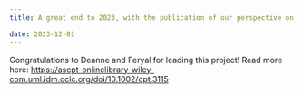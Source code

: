 ```yaml
---
title: A great end to 2023, with the publication of our perspective on data sharing and open science in the field of pharmacogenomics!

date: 2023-12-01
---
```


Congratulations to Deanne and Feryal for leading this project!
Read more here: https://ascpt-onlinelibrary-wiley-com.uml.idm.oclc.org/doi/10.1002/cpt.3115


<!--more-->

